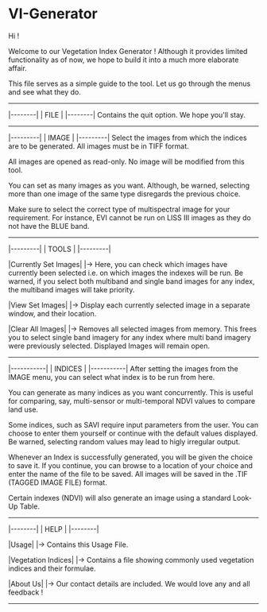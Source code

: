 VI-Generator
============

Hi !

Welcome to our Vegetation Index Generator ! Although it provides limited functionality as of now, we hope to build it into a much more elaborate affair.

This file serves as a simple guide to the tool. Let us go through the menus and see what they do.
_________________________________________________________________________________________________________
|--------|
|  FILE  |
|--------|
Contains the quit option. We hope you'll stay.
_________________________________________________________________________________________________________
|---------|
|  IMAGE  |
|---------|
Select the images from which the indices are to be generated. All images must be in TIFF format.

All images are opened as read-only. No image will be modified from this tool.

You can set as many images as you want. Although, be warned, selecting more than one image of the same type disregards the previous choice.

Make sure to select the correct type of multispectral image for your requirement.
For instance, EVI cannot be run on LISS III images as they do not have the BLUE band.
_________________________________________________________________________________________________________
|---------|
|  TOOLS  |
|---------|

|Currently Set Images|
|-> Here, you can check which images have currently been selected i.e. on which images the indexes will be run.
Be warned, if you select both multiband and single band images for any index, the multiband images will take priority.

|View Set Images|
|-> Display each currently selected image in a separate window, and their location.

|Clear All Images|
|-> Removes all selected images from memory. This frees you to select single band imagery for any index where multi band imagery were previously selected. Displayed Images will remain open.
_________________________________________________________________________________________________________
|-----------|
|  INDICES  |
|-----------|
After setting the images from the IMAGE menu, you can select what index is to be run from here.

You can generate as many indices as you want concurrently. This is useful for comparing, say, multi-sensor or multi-temporal NDVI values to compare land use.

Some indices, such as SAVI require input parameters from the user. You can choose to enter them yourself or continue with the default values displayed. Be warned, selecting random values may lead to higly irregular output.

Whenever an Index is successfully generated, you will be given the choice to save it. If you continue, you can browse to a location of your choice and enter the name of the file to be saved. All images will be saved in the .TIF (TAGGED IMAGE FILE) format.

Certain indexes (NDVI) will also generate an image using a standard Look-Up Table.
_________________________________________________________________________________________________________
|--------|
|  HELP  |
|--------|

|Usage|
|-> Contains this Usage File.

|Vegetation Indices|
|-> Contains a file showing commonly used vegetation indices and their formulae.

|About Us|
|-> Our contact details are included. We would love any and all feedback !
_________________________________________________________________________________________________________
